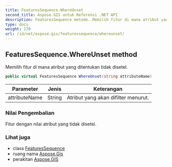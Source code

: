 ```yaml
---
title: FeaturesSequence.WhereUnset
second_title: Aspose.GIS untuk Referensi .NET API
description: FeaturesSequence metode. Memilih fitur di mana atribut yang ditentukan tidak disetel.
type: docs
weight: 170
url: /id/net/aspose.gis/featuressequence/whereunset/
---
```

## FeaturesSequence.WhereUnset method

Memilih fitur di mana atribut yang ditentukan tidak disetel.

```csharp
public virtual FeaturesSequence WhereUnset(string attributeName)
```

| Parameter | Jenis | Keterangan |
| --- | --- | --- |
| attributeName | String | Atribut yang akan difilter menurut. |

### Nilai Pengembalian

Fitur dengan nilai atribut yang tidak disetel.

### Lihat juga

* class [FeaturesSequence](../)
* ruang nama [Aspose.Gis](../../featuressequence/)
* perakitan [Aspose.GIS](../../../)


